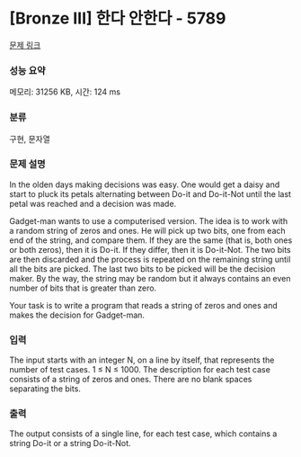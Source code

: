 # [Bronze III] 한다 안한다 - 5789 

[문제 링크](https://www.acmicpc.net/problem/5789) 

### 성능 요약

메모리: 31256 KB, 시간: 124 ms

### 분류

구현, 문자열

### 문제 설명

<p>In the olden days making decisions was easy. One would get a daisy and start to pluck its petals alternating between Do-it and Do-it-Not until the last petal was reached and a decision was made.</p>

<p>Gadget-man wants to use a computerised version. The idea is to work with a random string of zeros and ones. He will pick up two bits, one from each end of the string, and compare them. If they are the same (that is, both ones or both zeros), then it is Do-it. If they differ, then it is Do-it-Not. The two bits are then discarded and the process is repeated on the remaining string until all the bits are picked. The last two bits to be picked will be the decision maker. By the way, the string may be random but it always contains an even number of bits that is greater than zero.</p>

<p>Your task is to write a program that reads a string of zeros and ones and makes the decision for Gadget-man.</p>

### 입력 

 <p>The input starts with an integer N, on a line by itself, that represents the number of test cases. 1 ≤ N ≤ 1000. The description for each test case consists of a string of zeros and ones. There are no blank spaces separating the bits. </p>

### 출력 

 <p>The output consists of a single line, for each test case, which contains a string Do-it or a string Do-it-Not.</p>

